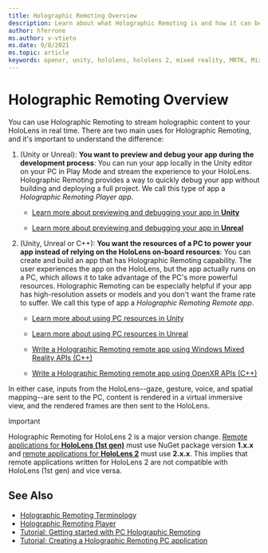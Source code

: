 ```yaml
---
title: Holographic Remoting Overview
description: Learn about what Holographic Remoting is and how it can benefit your development process.
author: hferrone
ms.author: v-vtieto
ms.date: 9/8/2021
ms.topic: article
keywords: openxr, unity, hololens, hololens 2, mixed reality, MRTK, Mixed Reality Toolkit, augmented reality, virtual reality, mixed reality headsets, learn, tutorial, getting started, holographic remoting, desktop, preview
---
```


# Holographic Remoting Overview

You can use Holographic Remoting to stream holographic content to your HoloLens in real time. There are two main uses for Holographic Remoting, and it's important to understand the difference:

1. (Unity or Unreal): **You want to preview and debug your app during the development process**: You can run your app locally in the Unity editor on your PC in Play Mode and stream the experience to your HoloLens. Holographic Remoting provides a way to quickly debug your app without building and deploying a full project. We call this type of app a _Holographic Remoting Player app_.

    - [Learn more about previewing and debugging your app in **Unity**](../unity/preview-and-debug-your-app.md)

    - [Learn more about previewing and debugging your app in **Unreal**](../unreal/unreal-streaming.md)

1. (Unity, Unreal or C++):  **You want the resources of a PC to power your app instead of relying on the HoloLens on-board resources**: You can create and build an app that has Holographic Remoting capability. The user experiences the app on the HoloLens, but the app actually runs on a PC, which allows it to take advantage of the PC's more powerful resources. Holographic Remoting can be especially helpful if your app has high-resolution assets or models and you don't want the frame rate to suffer. We call this type of app a _Holographic Remoting Remote app_.

    - [Learn more about using PC resources in Unity](../unity/use-pc-resources.md)

    - [Learn more about using PC resources in Unreal](../unreal/unreal-streaming.md)

    - [Write a Holographic Remoting remote app using Windows Mixed Reality APIs (C++)](../native/holographic-remoting-create-remote-wmr.md)

    - [Write a Holographic Remoting remote app using OpenXR APIs (C++)](../native/holographic-remoting-create-remote-openxr.md)

In either case, inputs from the HoloLens--gaze, gesture, voice, and spatial mapping--are sent to the PC, content is rendered in a virtual immersive view, and the rendered frames are then sent to the HoloLens. 

> [!IMPORTANT]
> Holographic Remoting for HoloLens 2 is a major version change. [Remote applications for **HoloLens (1st gen)**](../native/add-holographic-remoting.md) must use NuGet package version **1.x.x** and [remote applications for **HoloLens 2**](../native/holographic-remoting-create-remote-wmr.md) must use **2.x.x**. This implies that remote applications written for HoloLens 2 are not compatible with HoloLens (1st gen) and vice versa.

## See Also

* [Holographic Remoting Terminology](holographic-remoting-terminology.md)
* [Holographic Remoting Player](holographic-remoting-player.md)
* [Tutorial: Getting started with PC Holographic Remoting](../unity/tutorials/mr-learning-pc-holographic-remoting-01.md)
* [Tutorial: Creating a Holographic Remoting PC application](../unity/tutorials/mr-learning-pc-holographic-remoting-02.md)
